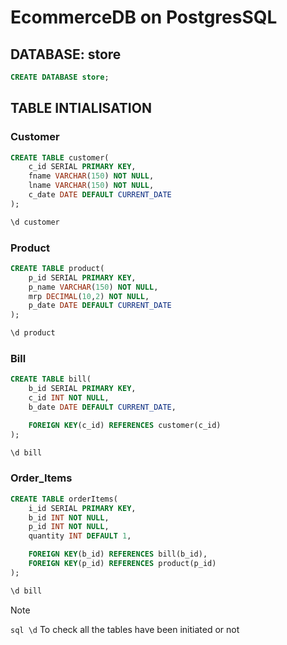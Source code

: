 # EcommerceDB on PostgresSQL

## DATABASE: store
```sql
CREATE DATABASE store;
```

## TABLE INTIALISATION

### Customer
```sql
CREATE TABLE customer(
    c_id SERIAL PRIMARY KEY,
    fname VARCHAR(150) NOT NULL,
    lname VARCHAR(150) NOT NULL,
    c_date DATE DEFAULT CURRENT_DATE
);
```
```sql
\d customer
```
### Product
```sql
CREATE TABLE product(
    p_id SERIAL PRIMARY KEY,
    p_name VARCHAR(150) NOT NULL,
    mrp DECIMAL(10,2) NOT NULL,
    p_date DATE DEFAULT CURRENT_DATE
);
```
```sql 
\d product
```

### Bill

```sql
CREATE TABLE bill(
    b_id SERIAL PRIMARY KEY,
    c_id INT NOT NULL,
    b_date DATE DEFAULT CURRENT_DATE,

    FOREIGN KEY(c_id) REFERENCES customer(c_id) 
);
```
```sql
\d bill
```

### Order_Items

```sql
CREATE TABLE orderItems(
    i_id SERIAL PRIMARY KEY,
    b_id INT NOT NULL,
    p_id INT NOT NULL,
    quantity INT DEFAULT 1,

    FOREIGN KEY(b_id) REFERENCES bill(b_id),
    FOREIGN KEY(p_id) REFERENCES product(p_id)
);
```
```sql
\d bill
```

>[!NOTE]
> ```sql \d```
> To check all the tables have been initiated or not